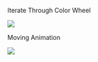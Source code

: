 Iterate Through Color Wheel

![](demo/ScrollColorWheel.gif)

Moving Animation

![](demo/MovingAnimation.gif)
